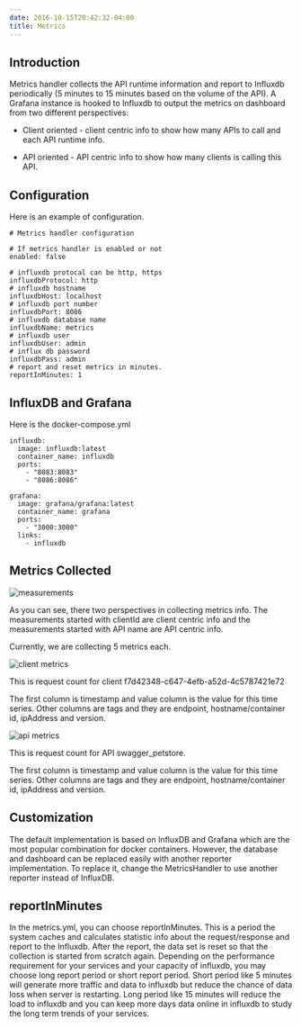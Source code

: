 ```yaml
---
date: 2016-10-15T20:42:32-04:00
title: Metrics
---
```


## Introduction

Metrics handler collects the API runtime information and report to Influxdb periodically 
(5 minutes to 15 minutes based on the volume of the API). A Grafana instance is hooked to Influxdb
to output the metrics on dashboard from two different perspectives:
 
* Client oriented - client centric info to show how many APIs to call and each API runtime info.

* API oriented - API centric info to show how many clients is calling this API.

## Configuration

Here is an example of configuration.

```
# Metrics handler configuration

# If metrics handler is enabled or not
enabled: false

# influxdb protocal can be http, https
influxdbProtocol: http
# influxdb hostname
influxdbHost: localhost
# influxdb port number
influxdbPort: 8086
# influxdb database name
influxdbName: metrics
# influxdb user
influxdbUser: admin
# influx db password
influxdbPass: admin
# report and reset metrics in minutes.
reportInMinutes: 1
```

## InfluxDB and Grafana

Here is the docker-compose.yml

```
influxdb:
  image: influxdb:latest
  container_name: influxdb
  ports:
    - "8083:8083"
    - "8086:8086"

grafana:
  image: grafana/grafana:latest
  container_name: grafana
  ports:
    - "3000:3000"
  links:
    - influxdb
```

## Metrics Collected

![measurements](/images/measurements.png)

As you can see, there two perspectives in collecting metrics info. The measurements started with clientId are client
centric info and the measurements started with API name are API centric info.

Currently, we are collecting 5 metrics each.


![client metrics](/images/client_metrics.png)

This is request count for client f7d42348-c647-4efb-a52d-4c5787421e72

The first column is timestamp and value column is the value for this time series. Other columns are tags and they
are endpoint, hostname/container id, ipAddress and version.


![api metrics](/images/api_metrics.png)

This is request count for API swagger_petstore.

The first column is timestamp and value column is the value for this time series. Other columns are tags and they
are endpoint, hostname/container id, ipAddress and version.


## Customization

The default implementation is based on InfluxDB and Grafana which are the most popular combination
for docker containers. However, the database and dashboard can be replaced easily with another
reporter implementation. To replace it, change the MetricsHandler to use another reporter instead of
InfluxDB.

## reportInMinutes

In the metrics.yml, you can choose reportInMinutes. This is a period the system caches and 
calculates statistic info about the request/response and report to the Influxdb. After the
report, the data set is reset so that the collection is started from scratch again. Depending
on the performance requirement for your services and your capacity of influxdb, you may choose
long report period or short report period. Short period like 5 minutes will generate more
traffic and data to influxdb but reduce the chance of data loss when server is restarting.
Long period like 15 minutes will reduce the load to influxdb and you can keep more days data
online in influxdb to study the long term trends of your services.



